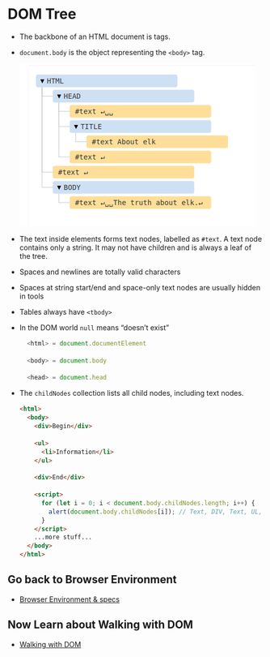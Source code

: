 # DOM Tree

- The backbone of an HTML document is tags.
- `document.body` is the object representing the `<body>` tag.

  ![tags as Document](./tag%20as%20document.png)

- The text inside elements forms text nodes, labelled as `#text`. A text node contains only a string. It may not have children and is always a leaf of the tree.
- Spaces and newlines are totally valid characters
- Spaces at string start/end and space-only text nodes are usually hidden in tools
- Tables always have `<tbody>`
- In the DOM world `null` means “doesn’t exist”

  ```js
    <html> = document.documentElement

    <body> = document.body

    <head> = document.head
  ```

- The `childNodes` collection lists all child nodes, including text nodes.

  ```html
  <html>
    <body>
      <div>Begin</div>

      <ul>
        <li>Information</li>
      </ul>

      <div>End</div>

      <script>
        for (let i = 0; i < document.body.childNodes.length; i++) {
          alert(document.body.childNodes[i]); // Text, DIV, Text, UL, ..., SCRIPT
        }
      </script>
      ...more stuff...
    </body>
  </html>
  ```

## Go back to Browser Environment

- [Browser Environment & specs](./01%20Browser_Environment.md)

## Now Learn about Walking with DOM

- [Walking with DOM](./03%20Walking%20with%20DOM.md)





